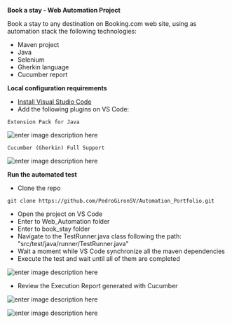 ﻿**Book a stay - Web Automation Project**

Book a stay to any destination on Booking.com web site, using as automation stack the following technologies:

 - Maven project
 - Java
 - Selenium
 - Gherkin language
 - Cucumber report

**Local configuration requirements**

 - [Install Visual Studio Code](https://code.visualstudio.com/download)
 - Add the following plugins on VS Code:

```
Extension Pack for Java
```

 ![enter image description here](https://blogger.googleusercontent.com/img/b/R29vZ2xl/AVvXsEjf6V6OxJz1PYAiwTgX0oOmTiBnnUXcbG_TsJeMfnmLUShm-dg9a9fZn__rjKpjkji7XcipqJXyc4rtoE7CmZu5FLzcbLI-WxZ9bge-8w8W1H-vsGrkZfLP0ZRVa7KLt8LCzGCdLglxtoeBBo7G9AhLVjezRSiIixhDZrHhL8nkR_g81EGpfFJO2fKmNA/w640-h374/Pack_Java.PNG)
 
 ```
Cucumber (Gherkin) Full Support
```
  ![enter image description here](https://blogger.googleusercontent.com/img/b/R29vZ2xl/AVvXsEhJ9_ljOrxrLIRfShmahTPZjHmRqEdmiQRB_frHxEgUWtqPLtCIj0ThuAdJ_ii5lgQQxMKUk2WH3ZatPCOAWYTrwiCZSfdJ4a4E9j8I5yonmBhBpZpol5XBFjuYjDL6ofDRCwz-nOaZ5Ay53QFoKX3BVDEloX7YalHcwD0mqI18VKLKWtUIEpc2Gbi4jg/w640-h264/Cucumber_Ext.PNG)
	
**Run the automated test**

 - Clone the repo
 
```
git clone https://github.com/PedroGironSV/Automation_Portfolio.git
```

 - Open the project on VS Code
 - Enter to Web_Automation folder
 - Enter to book_stay folder
 - Navigate to the TestRunner.java class following the path: "src/test/java/runner/TestRunner.java"
 - Wait a moment while VS Code synchronize all the maven dependencies
 - Execute the test and wait until all of them are completed


 ![enter image description here](https://blogger.googleusercontent.com/img/b/R29vZ2xl/AVvXsEgyVUjcS3wyd7zqlx-5zIPsRVwMKHNGJz7wvLO-7jTornoHxzYiROvQmjGIfCPC728IXeJhcZuU9-QaKACmtHplN0tY-BElDa-foe_jFhc7uvVY7OZUAS5UUs6wtUyRsjHgQ-F8hcbqNfHIdUmB5YnGI5VjHJGR5hUx6bPiE-RUEIq5c0YQHlJXj7urmQ/w640-h404/1.TestRunner.PNG)
 
 - Review the Execution Report generated with Cucumber
 
 ![enter image description here](https://blogger.googleusercontent.com/img/b/R29vZ2xl/AVvXsEiv9W9-RTWEooD6G8_M2N3EXl29u7anW2B8M9-LaEQYq7SnXLSp5cspt2yYARe4-UIgJ8ztz2U-fHSLhPPgKatdRC8BvUm_IA0Nj0RYFiip_E6FnlDqxQhfKkrG8kIWMSt2Ht5XkIIUACZwW7W_kcqQTYNQsyF851W66RSUeyIqsd-c0uoBw2MotiTGmA/w640-h222/2.Execution_Report.PNG)
 
 
 ![enter image description here](https://blogger.googleusercontent.com/img/b/R29vZ2xl/AVvXsEh_4SlxKE5UtBi_Tgt7854hhDGKJE9KVdk8GFnICCEBHRYzKOhuIMmHi2GcrsOlaLQt-NLe8hZNbndHIJP57XBSsUu-DJoEj2xAseJj6DZN4uoEsqZqXRgcPITIhK8rHA1YNjX8VVJDC6FW3XIod2apyXJRnLCVzR47C28j-ZKoXRLKy9X_kiCBvhn5EQ/w640-h326/2.1Scenario_Evidences.PNG)

